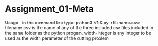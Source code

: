 # Assignment_01-Meta
Usage - in the command line type: python3 VNS.py <filename.csv> <width-integer>
filename.csv is the name of any of the three included csv files included in the same folder as the python progam.
width-integer is any integer to be used as the width perameter of the cutting problem
